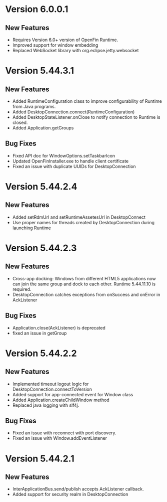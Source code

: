 # Version 6.0.0.1

## New Features
* Requires Version 6.0+ version of OpenFin Runtime.
* Improved support for window embedding
* Replaced WebSocket library with org.eclipse.jetty.websocket

# Version 5.44.3.1

## New Features

* Added RuntimeConfiguration class to improve configurability of Runtime from Java programs.
* Added DesktopConnection.connect(RuntimeConfiguration)
* Added DesktopStateListener.onClose to notify connection to Runtime is closed.
* Added Application.getGroups

## Bug Fixes
* Fixed API doc for WindowOptions.setTaskbarIcon
* Updated OpenFinInstaller.exe to handle client certificate
* Fixed an issue with duplicate UUIDs for DesktopConnection

# Version 5.44.2.4
## New Features
* Added setRdmUrl and setRuntimeAssetesUrl in DesktopConnect
* Use proper names for threads created by DesktopConnection during launching Runtime

# Version 5.44.2.3
## New Features
* Cross-app docking: Windows from different HTML5 applications now can join the same group and dock to each other.  Runtime 5.44.11.10 is required.
* DesktopConnection catches exceptions from onSuccess and onError in AckListener

## Bug Fixes
* Application.close(AckListener) is deprecated
* fixed an issue in getGroup

# Version 5.44.2.2
## New Features
* Implemented timeout logout logic for DesktopConnection.connectToVersion
* Added support for app-connected event for Window class
* Added Application.createChildWindow method
* Replaced java logging with slf4j.

## Bug Fixes
* Fixed an issue with reconnect with port discovery.
* Fixed an issue with Window.addEventListener

# Version 5.44.2.1
## New Features
* InterApplicationBus.send/publish accepts AckListener callback.
* Added support for security realm in DesktopConnection

